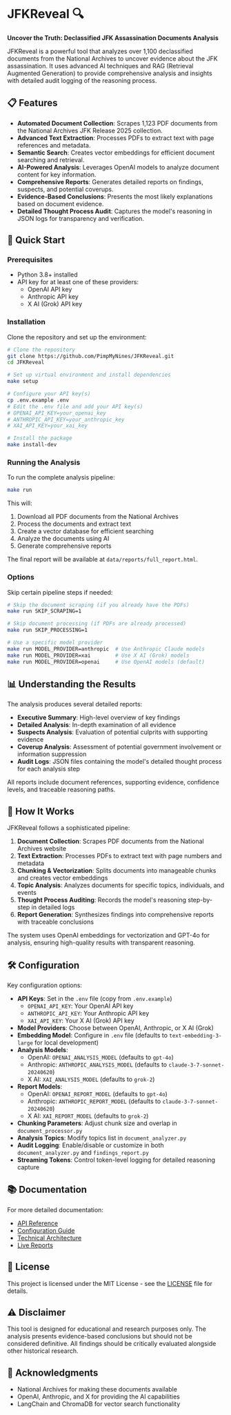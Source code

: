 # JFKReveal 🔍

**Uncover the Truth: Declassified JFK Assassination Documents Analysis**

JFKReveal is a powerful tool that analyzes over 1,100 declassified documents from the National Archives to uncover evidence about the JFK assassination. It uses advanced AI techniques and RAG (Retrieval Augmented Generation) to provide comprehensive analysis and insights with detailed audit logging of the reasoning process.

## 📋 Features

- **Automated Document Collection**: Scrapes 1,123 PDF documents from the National Archives JFK Release 2025 collection.
- **Advanced Text Extraction**: Processes PDFs to extract text with page references and metadata.
- **Semantic Search**: Creates vector embeddings for efficient document searching and retrieval.
- **AI-Powered Analysis**: Leverages OpenAI models to analyze document content for key information.
- **Comprehensive Reports**: Generates detailed reports on findings, suspects, and potential coverups.
- **Evidence-Based Conclusions**: Presents the most likely explanations based on document evidence.
- **Detailed Thought Process Audit**: Captures the model's reasoning in JSON logs for transparency and verification.

## 🚀 Quick Start

### Prerequisites

- Python 3.8+ installed
- API key for at least one of these providers:
  - OpenAI API key
  - Anthropic API key
  - X AI (Grok) API key

### Installation

Clone the repository and set up the environment:

```bash
# Clone the repository
git clone https://github.com/PimpMyNines/JFKReveal.git
cd JFKReveal

# Set up virtual environment and install dependencies
make setup

# Configure your API key(s)
cp .env.example .env
# Edit the .env file and add your API key(s)
# OPENAI_API_KEY=your_openai_key
# ANTHROPIC_API_KEY=your_anthropic_key
# XAI_API_KEY=your_xai_key

# Install the package
make install-dev
```

### Running the Analysis

To run the complete analysis pipeline:

```bash
make run
```

This will:
1. Download all PDF documents from the National Archives
2. Process the documents and extract text
3. Create a vector database for efficient searching
4. Analyze the documents using AI
5. Generate comprehensive reports

The final report will be available at `data/reports/full_report.html`.

### Options

Skip certain pipeline steps if needed:

```bash
# Skip the document scraping (if you already have the PDFs)
make run SKIP_SCRAPING=1

# Skip document processing (if PDFs are already processed)
make run SKIP_PROCESSING=1

# Use a specific model provider
make run MODEL_PROVIDER=anthropic  # Use Anthropic Claude models
make run MODEL_PROVIDER=xai        # Use X AI (Grok) models
make run MODEL_PROVIDER=openai     # Use OpenAI models (default)
```

## 📊 Understanding the Results

The analysis produces several detailed reports:

- **Executive Summary**: High-level overview of key findings
- **Detailed Analysis**: In-depth examination of all evidence
- **Suspects Analysis**: Evaluation of potential culprits with supporting evidence
- **Coverup Analysis**: Assessment of potential government involvement or information suppression
- **Audit Logs**: JSON files containing the model's detailed thought process for each analysis step

All reports include document references, supporting evidence, confidence levels, and traceable reasoning paths.

## 🧠 How It Works

JFKReveal follows a sophisticated pipeline:

1. **Document Collection**: Scrapes PDF documents from the National Archives website
2. **Text Extraction**: Processes PDFs to extract text with page numbers and metadata
3. **Chunking & Vectorization**: Splits documents into manageable chunks and creates vector embeddings
4. **Topic Analysis**: Analyzes documents for specific topics, individuals, and events
5. **Thought Process Auditing**: Records the model's reasoning step-by-step in detailed logs
6. **Report Generation**: Synthesizes findings into comprehensive reports with traceable conclusions

The system uses OpenAI embeddings for vectorization and GPT-4o for analysis, ensuring high-quality results with transparent reasoning.

## 🛠️ Configuration

Key configuration options:

- **API Keys**: Set in the `.env` file (copy from `.env.example`)
  - `OPENAI_API_KEY`: Your OpenAI API key
  - `ANTHROPIC_API_KEY`: Your Anthropic API key 
  - `XAI_API_KEY`: Your X AI (Grok) API key
- **Model Providers**: Choose between OpenAI, Anthropic, or X AI (Grok)
- **Embedding Model**: Configure in `.env` file (defaults to `text-embedding-3-large` for local development)
- **Analysis Models**:
  - OpenAI: `OPENAI_ANALYSIS_MODEL` (defaults to `gpt-4o`)
  - Anthropic: `ANTHROPIC_ANALYSIS_MODEL` (defaults to `claude-3-7-sonnet-20240620`)
  - X AI: `XAI_ANALYSIS_MODEL` (defaults to `grok-2`)
- **Report Models**:
  - OpenAI: `OPENAI_REPORT_MODEL` (defaults to `gpt-4o`)
  - Anthropic: `ANTHROPIC_REPORT_MODEL` (defaults to `claude-3-7-sonnet-20240620`)
  - X AI: `XAI_REPORT_MODEL` (defaults to `grok-2`)
- **Chunking Parameters**: Adjust chunk size and overlap in `document_processor.py`
- **Analysis Topics**: Modify topics list in `document_analyzer.py`
- **Audit Logging**: Enable/disable or customize in both `document_analyzer.py` and `findings_report.py`
- **Streaming Tokens**: Control token-level logging for detailed reasoning capture

## 📚 Documentation

For more detailed documentation:

- [API Reference](docs/API_REFERENCE.md)
- [Configuration Guide](docs/CONFIGURATION.md)
- [Technical Architecture](docs/ARCHITECTURE.md)
- [Live Reports](https://pimpmynines.github.io/JFKReveal/)

## 📄 License

This project is licensed under the MIT License - see the [LICENSE](LICENSE) file for details.

## ⚠️ Disclaimer

This tool is designed for educational and research purposes only. The analysis presents evidence-based conclusions but should not be considered definitive. All findings should be critically evaluated alongside other historical research.

## 🙏 Acknowledgments

- National Archives for making these documents available
- OpenAI, Anthropic, and X for providing the AI capabilities
- LangChain and ChromaDB for vector search functionality
